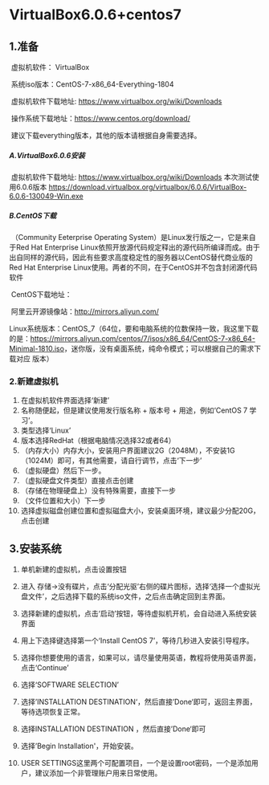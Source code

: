 # VirtualBox6.0.6+centos7

## 1.准备

​	虚拟机软件： VirtualBox

​	系统iso版本：CentOS-7-x86_64-Everything-1804

​	虚拟机软件下载地址: https://www.virtualbox.org/wiki/Downloads

​	操作系统下载地址：https://www.centos.org/download/

​	建议下载everything版本，其他的版本请根据自身需要选择。

##### 	A.VirtualBox6.0.6安装

​		虚拟机软件下载地址: https://www.virtualbox.org/wiki/Downloads   本次测试使用6.0.6版本 https://download.virtualbox.org/virtualbox/6.0.6/VirtualBox-6.0.6-130049-Win.exe

##### 	B.CentOS下载

​		（Community Eeterprise Operating System）是Linux发行版之一，它是来自于Red Hat Enterprise Linux依照开放源代码规定释出的源代码所编译而成。由于出自同样的源代码，因此有些要求高度稳定性的服务器以CentOS替代商业版的Red Hat 		Enterprise Linux使用。两者的不同，在于CentOS并不包含封闭源代码软件

​		CentOS下载地址：

​		阿里云开源镜像站：<http://mirrors.aliyun.com/>

​		Linux系统版本：CentOS_7（64位，要和电脑系统的位数保持一致，我这里下载的是：<https://mirrors.aliyun.com/centos/7/isos/x86_64/CentOS-7-x86_64-Minimal-1810.iso>，迷你版，没有桌面系统，纯命令模式；可以根据自己的需求下载对应		版本）

### 2.新建虚拟机

1. 在虚拟机软件界面选择‘新建’
2. 名称随便起，但是建议使用发行版名称 + 版本号 + 用途，例如‘CentOS 7 学习’。
3. 类型选择‘Linux’
4. 版本选择RedHat（根据电脑情况选择32或者64）
5. （内存大小）内存大小，安装用户界面建议2G（2048M），不安装1G（1024M）即可，有其他需要，请自行调节，点击‘下一步’
6. （虚拟硬盘）然后下一步。
7. （虚拟硬盘文件类型）直接点击创建
8. （存储在物理硬盘上）没有特殊需要，直接下一步
9. （文件位置和大小）下一步
10. 选择虚拟磁盘创建位置和虚拟磁盘大小，安装桌面环境，建议最少分配20G，点击创建

## 3.安装系统

1. 单机新建的虚拟机，点击设置按钮

2. 进入 存储->没有碟片，点击‘分配光驱’右侧的碟片图标，选择‘选择一个虚拟光盘文件’，之后选择下载的系统iso文件，之后点击确定回到主界面。

3. 选择新建的虚拟机，点击‘启动’按钮，等待虚拟机开机，会自动进入系统安装界面
4. 用上下选择键选择第一个‘Install CentOS 7’，等待几秒进入安装引导程序。
5. 选择你想要使用的语言，如果可以，请尽量使用英语，教程将使用英语界面，点击‘Continue’
6. 选择‘SOFTWARE SELECTION’
7. 选择’INSTALLATION DESTINATION‘，然后直接’Done‘即可，返回主界面，等待选项恢复正常。
8. 选择INSTALLATION DESTINATION ，然后直接’Done‘即可
9. 选择’Begin Installation'，开始安装。
10. USER SETTINGS这里两个可配置项目，一个是设置root密码，一个是添加用户，建议添加一个非管理账户用来日常使用。

